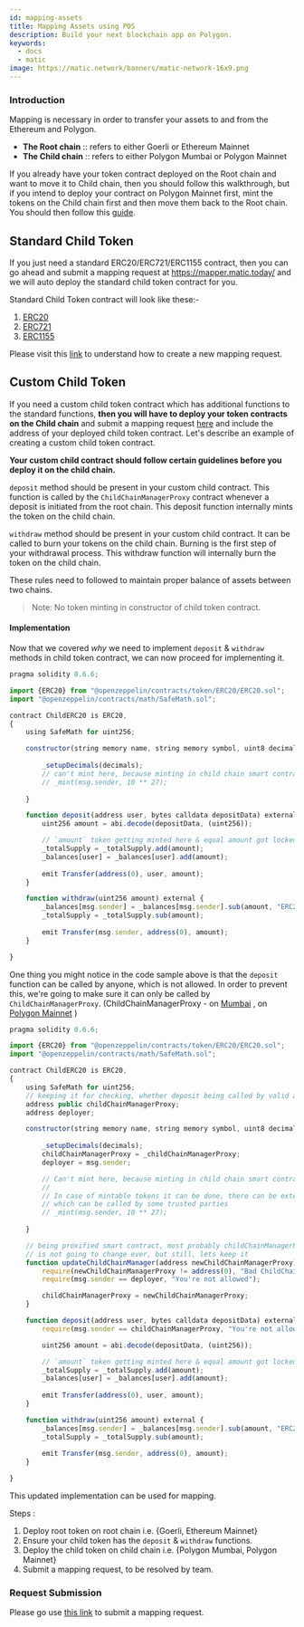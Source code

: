 ```yaml
---
id: mapping-assets
title: Mapping Assets using POS
description: Build your next blockchain app on Polygon.
keywords:
  - docs
  - matic
image: https://matic.network/banners/matic-network-16x9.png
---
```


### Introduction

Mapping is necessary in order to transfer your assets to and from the Ethereum and Polygon.

- **The Root chain** :: refers to either Goerli or Ethereum Mainnet
- **The Child chain** :: refers to either Polygon Mumbai or Polygon Mainnet

If you already have your token contract deployed on the Root chain and want to move it to Child chain, then you should follow this walkthrough, but if you intend to deploy your contract on Polygon Mainnet first, mint the tokens on the Child chain first and then move them back to the Root chain. You should then follow this [guide](https://docs.polygon.technology/docs/develop/ethereum-polygon/mintable-assets).

## Standard Child Token

If you just need a standard ERC20/ERC721/ERC1155 contract, then you can go ahead and submit a mapping request at https://mapper.matic.today/ and we will auto deploy the standard child token contract for you. 

Standard Child Token contract will look like these:-
1. [ERC20](https://github.com/maticnetwork/pos-portal/blob/master/flat/ChildERC20.sol#L1492-#L1508)
2. [ERC721](https://github.com/maticnetwork/pos-portal/blob/master/flat/ChildERC721.sol#L2157-#L2238)
3. [ERC1155](https://github.com/maticnetwork/pos-portal/blob/master/flat/ChildERC1155.sol#L1784-#L1818)

Please visit this [link](/docs/develop/ethereum-polygon/submit-mapping-request) to understand how to create a new mapping request. 

## Custom Child Token

If you need a custom child token contract which has additional functions to the standard functions, **then you will have to deploy your token contracts on the Child chain** and submit a mapping request [here](https://mapper.matic.today/) and include the address of your deployed child token contract. Let's describe an example of creating a custom child token contract.

**Your custom child contract should follow certain guidelines before you deploy it on the child chain.**

`deposit` method should be present in your custom child contract. This function is called by the `ChildChainManagerProxy` contract whenever a deposit is initiated from the root chain. This deposit function internally mints the token on the child chain.

`withdraw` method should be present in your custom child contract. It can be called to burn your tokens on the child chain. Burning is the first step of your withdrawal process. This withdraw function will internally burn the token on the child chain.

These rules need to followed to maintain proper balance of assets between two chains.

> Note: No token minting in constructor of child token contract.

#### Implementation

Now that we covered _why_ we need to implement `deposit` & `withdraw` methods in child token contract, we can now proceed for implementing it.

```js title="ChildERC20.sol"
pragma solidity 0.6.6;

import {ERC20} from "@openzeppelin/contracts/token/ERC20/ERC20.sol";
import "@openzeppelin/contracts/math/SafeMath.sol";

contract ChildERC20 is ERC20,
{
    using SafeMath for uint256;

    constructor(string memory name, string memory symbol, uint8 decimals) public ERC20(name, symbol) {
        
        _setupDecimals(decimals);
        // can't mint here, because minting in child chain smart contract's constructor not allowed
        // _mint(msg.sender, 10 ** 27);
    
    }

    function deposit(address user, bytes calldata depositData) external {
        uint256 amount = abi.decode(depositData, (uint256));

        // `amount` token getting minted here & equal amount got locked in RootChainManager
        _totalSupply = _totalSupply.add(amount);
        _balances[user] = _balances[user].add(amount);
        
        emit Transfer(address(0), user, amount);
    }

    function withdraw(uint256 amount) external {
        _balances[msg.sender] = _balances[msg.sender].sub(amount, "ERC20: burn amount exceeds balance");
        _totalSupply = _totalSupply.sub(amount);
        
        emit Transfer(msg.sender, address(0), amount);
    }

}
```

One thing you might notice in the code sample above is that the `deposit` function can be called by anyone, which is not allowed. In order to prevent this, we're going to make sure it can only be called by `ChildChainManagerProxy`. (ChildChainManagerProxy - on [Mumbai](https://mumbai.polygonscan.com/address/0xb5505a6d998549090530911180f38aC5130101c6/transactions) , on [Polygon Mainnet](https://polygonscan.com/address/0xA6FA4fB5f76172d178d61B04b0ecd319C5d1C0aa/) )

```js title="ChildERC20.sol"
pragma solidity 0.6.6;

import {ERC20} from "@openzeppelin/contracts/token/ERC20/ERC20.sol";
import "@openzeppelin/contracts/math/SafeMath.sol";

contract ChildERC20 is ERC20,
{
    using SafeMath for uint256;
    // keeping it for checking, whether deposit being called by valid address or not
    address public childChainManagerProxy;
    address deployer;

    constructor(string memory name, string memory symbol, uint8 decimals, address _childChainManagerProxy) public ERC20(name, symbol) {
        
        _setupDecimals(decimals);
        childChainManagerProxy = _childChainManagerProxy;
        deployer = msg.sender;

        // Can't mint here, because minting in child chain smart contract's constructor not allowed
        //
        // In case of mintable tokens it can be done, there can be external mintable function too
        // which can be called by some trusted parties
        // _mint(msg.sender, 10 ** 27);
    
    }

    // being proxified smart contract, most probably childChainManagerProxy contract's address
    // is not going to change ever, but still, lets keep it 
    function updateChildChainManager(address newChildChainManagerProxy) external {
        require(newChildChainManagerProxy != address(0), "Bad ChildChainManagerProxy address");
        require(msg.sender == deployer, "You're not allowed");

        childChainManagerProxy = newChildChainManagerProxy;
    }

    function deposit(address user, bytes calldata depositData) external {
        require(msg.sender == childChainManagerProxy, "You're not allowed to deposit");

        uint256 amount = abi.decode(depositData, (uint256));

        // `amount` token getting minted here & equal amount got locked in RootChainManager
        _totalSupply = _totalSupply.add(amount);
        _balances[user] = _balances[user].add(amount);
        
        emit Transfer(address(0), user, amount);
    }

    function withdraw(uint256 amount) external {
        _balances[msg.sender] = _balances[msg.sender].sub(amount, "ERC20: burn amount exceeds balance");
        _totalSupply = _totalSupply.sub(amount);
        
        emit Transfer(msg.sender, address(0), amount);
    }

}
```

This updated implementation can be used for mapping.

Steps :

1. Deploy root token on root chain i.e. {Goerli, Ethereum Mainnet}
2. Ensure your child token has the `deposit` & `withdraw` functions.
3. Deploy the child token on child chain i.e. {Polygon Mumbai, Polygon Mainnet}
4. Submit a mapping request, to be resolved by team.

### Request Submission

Please go use [this link](/docs/develop/ethereum-polygon/submit-mapping-request) to submit a mapping request.

